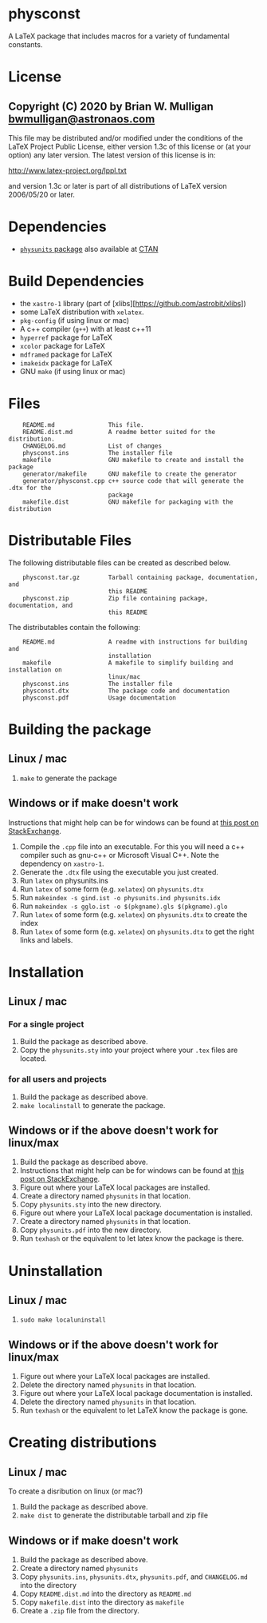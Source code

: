 # physconst
A LaTeX package that includes macros for a variety of fundamental constants.

# License
Copyright (C) 2020 by Brian W. Mulligan <bwmulligan@astronaos.com>
-----------------------------------------------------------

This file may be distributed and/or modified under the conditions of
the LaTeX Project Public License, either version 1.3c of this license
or (at your option) any later version. The latest version of this
license is in:

http://www.latex-project.org/lppl.txt

and version 1.3c or later is part of all distributions of LaTeX
version 2006/05/20 or later.

# Dependencies
- [`physunits` package](https://github.com/astrobit/physunits) also available 
at [CTAN](https://ctan.org)

# Build Dependencies
- the `xastro-1` library (part of [xlibs][https://github.com/astrobit/xlibs])
- some LaTeX distribution with `xelatex`.
- `pkg-config` (if using linux or mac)
- A c++ compiler (`g++`) with at least c++11
- `hyperref` package for LaTeX
- `xcolor` package for LaTeX
- `mdframed` package for LaTeX
- `imakeidx` package for LaTeX
- GNU `make` (if using linux or mac)

# Files
```
    README.md               This file.
    README.dist.md          A readme better suited for the distribution.
    CHANGELOG.md            List of changes
    physconst.ins           The installer file
    makefile                GNU makefile to create and install the package
    generator/makefile      GNU makefile to create the generator
    generator/physconst.cpp c++ source code that will generate the .dtx for the
                            package
    makefile.dist           GNU makefile for packaging with the distribution
```

# Distributable Files
The following distributable files can be created as described below.
```
    physconst.tar.gz        Tarball containing package, documentation, and 
                            this README
    physconst.zip           Zip file containing package, documentation, and 
                            this README
```
The distributables contain the following:
```
    README.md               A readme with instructions for building and 
                            installation
    makefile                A makefile to simplify building and installation on 
                            linux/mac
    physconst.ins           The installer file
    physconst.dtx           The package code and documentation
    physconst.pdf           Usage documentation
```

# Building the package
## Linux / mac
1. `make` to generate the package
## Windows or if make doesn't work

Instructions that might help can be for windows can be found at 
[this post on StackExchange](https://tex.stackexchange.com/questions/369921/loading-packages-with-ins-and-dtx-files).
1. Compile the `.cpp` file into an executable. For this you will need a c++ 
compiler such as gnu-c++ or Microsoft Visual C++. Note the dependency on 
`xastro-1`.
1. Generate the `.dtx` file using the executable you just created.
1. Run `latex` on physunits.ins
1. Run `latex` of some form (e.g. `xelatex`) on `physunits.dtx`
1. Run `makeindex -s gind.ist -o physunits.ind physunits.idx`
1. Run `makeindex -s gglo.ist -o $(pkgname).gls $(pkgname).glo`
1. Run `latex` of some form (e.g. `xelatex`) on `physunits.dtx` to create the
index
1. Run `latex` of some form (e.g. `xelatex`) on `physunits.dtx` to get the right
links and labels.

# Installation
## Linux / mac
### For a single project
1. Build the package as described above.
1. Copy the `physunits.sty` into your project where your `.tex` files are 
located.
### for all users and projects
1. Build the package as described above.
1. `make localinstall` to generate the package.


## Windows or if the above doesn't work for linux/max
1. Build the package as described above.
1. Instructions that might help can be for windows can be found at 
[this post on StackExchange](https://tex.stackexchange.com/questions/369921/loading-packages-with-ins-and-dtx-files).
1. Figure out where your LaTeX local packages are installed.
1. Create a directory named `physunits` in that location.
1. Copy `physunits.sty` into the new directory.
1. Figure out where your LaTeX local package documentation is installed.
1. Create a directory named `physunits` in that location.
1. Copy `physunits.pdf` into the new directory.
1. Run `texhash` or the equivalent to let latex know the package is there.

# Uninstallation

## Linux / mac
1. `sudo make localuninstall`

## Windows or if the above doesn't work for linux/max
1. Figure out where your LaTeX local packages are installed.
1. Delete the directory named `physunits` in that location.
1. Figure out where your LaTeX local package documentation is installed.
1. Delete the directory named `physunits` in that location.
1. Run `texhash` or the equivalent to let LaTeX know the package is gone.

# Creating distributions

## Linux / mac
To create a disribution on linux (or mac?)
1. Build the package as described above.
1. `make dist` to generate the distributable tarball and zip file

## Windows or if make doesn't work
1. Build the package as described above.
1. Create a directory named `physunits`
1. Copy `physunits.ins`, `physunits.dtx`, `physunits.pdf`, and `CHANGELOG.md` 
into the directory
1. Copy `README.dist.md` into the directory as `README.md`
1. Copy `makefile.dist` into the directory as `makefile`
1. Create a `.zip` file from the directory.


